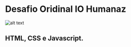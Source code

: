 # Desafio Oridinal IO Humanaz 
![alt text](https://freeimage.host/i/home.3kKuDv)

## HTML, CSS e Javascript.